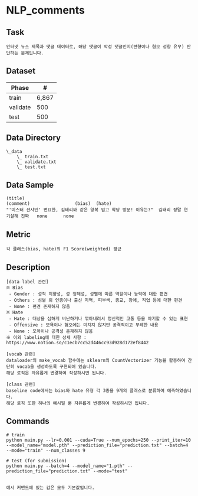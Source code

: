 # NLP_comments

## Task
```
인터넷 뉴스 제목과 댓글 데이터로, 해당 댓글이 악성 댓글인지(편향이나 혐오 성향 유무) 판단하는 문제입니다.
```

## Dataset
| Phase | # |
| - | - |
| train | 6,867 |
| validate | 500 |
| test | 500 |

## Data Directory
```
\_data
    \_ train.txt
    \_ validate.txt
    \_ test.txt
```


## Data Sample
```
(title)                                                         (comment)                 (bias)  (hate)
"'미스터 션샤인' 변요한, 김태리와 같은 양복 입고 학당 방문! 이유는?"	김태리 정말 연기잘해 진짜   none	   none
```


## Metric
```
각 클래스(bias, hate)의 F1 Score(weighted) 평균
```


## Description
```
[data label 관련]
※ Bias
 - Gender : 성적 지향성, 성 정체성, 성별에 따른 역할이나 능력에 대한 편견
 - Others : 성별 외 인종이나 출신 지역, 피부색, 종교, 장애, 직업 등에 대한 편견
 - None : 편견 존재하지 않음
※ Hate
 - Hate : 대상을 심하게 비난하거나 깎아내려서 정신적인 고통 등을 야기할 수 있는 표현
 - Offensive : 모욕이나 혐오에는 미치지 않지만 공격적이고 무례한 내용
 - None : 모욕이나 공격성 존재하지 않음
※ 이외 labeling에 대한 상세 사항 : https://www.notion.so/c1ecb7cc52d446cc93d928d172ef8442

[vocab 관련]
dataloader의 make_vocab 함수에는 sklearn의 CountVectorizer 기능을 활용하여 간단히 vocab을 생성하도록 구현되어 있습니다.
해당 로직은 자유롭게 변경하여 작성하시면 됩니다.

[class 관련]
baseline code에서는 bias와 hate 유형 각 3종을 9개의 클래스로 분류하여 예측하였습니다.
해당 로직 또한 하나의 예시일 뿐 자유롭게 변경하여 작성하시면 됩니다.
```


## Commands
```
# train
python main.py --lr=0.001 --cuda=True --num_epochs=250 --print_iter=10 --model_name="model.pth" --prediction_file="prediction.txt" --batch=4 --mode="train" --num_classes 9

# test (for submission)
python main.py --batch=4 --model_name="1.pth" --prediction_file="prediction.txt" --mode="test" 


예시 커맨드에 있는 값은 모두 기본값입니다.
```
